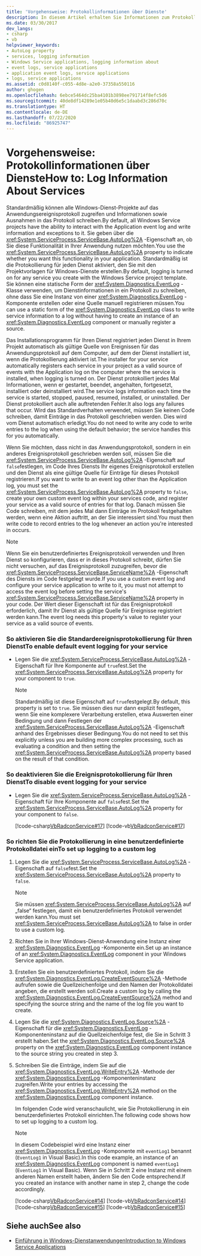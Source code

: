 ```yaml
---
title: 'Vorgehensweise: Protokollinformationen über Dienste'
description: In diesem Artikel erhalten Sie Informationen zum Protokollieren von Informationen zu Diensten. Legen Sie die AutoLog-Eigenschaft fest, wenn Sie möchten, dass Ihr Windows-Dienstprojekt mit dem Anwendungsereignisprotokoll interagiert.
ms.date: 03/30/2017
dev_langs:
- csharp
- vb
helpviewer_keywords:
- AutoLog property
- services, logging information
- Windows Service applications, logging information about
- event logs, service applications
- application event logs, service applications
- logs, service applications
ms.assetid: c0d8140f-c055-4d8e-a2e0-37358a550116
author: ghogen
ms.openlocfilehash: 6ebce5464dc25ba4101b3898ee791714f8efc5d6
ms.sourcegitcommit: 40de8df14289e1e05b40d6e5c1daabd3c286d70c
ms.translationtype: HT
ms.contentlocale: de-DE
ms.lasthandoff: 07/22/2020
ms.locfileid: "86925747"
---
```

# <a name="how-to-log-information-about-services"></a><span data-ttu-id="d9d95-104">Vorgehensweise: Protokollinformationen über Dienste</span><span class="sxs-lookup"><span data-stu-id="d9d95-104">How to: Log Information About Services</span></span>
<span data-ttu-id="d9d95-105">Standardmäßig können alle Windows-Dienst-Projekte auf das Anwendungsereignisprotokoll zugreifen und Informationen sowie Ausnahmen in das Protokoll schreiben.</span><span class="sxs-lookup"><span data-stu-id="d9d95-105">By default, all Windows Service projects have the ability to interact with the Application event log and write information and exceptions to it.</span></span> <span data-ttu-id="d9d95-106">Sie geben über die <xref:System.ServiceProcess.ServiceBase.AutoLog%2A> -Eigenschaft an, ob Sie diese Funktionalität in Ihrer Anwendung nutzen möchten.</span><span class="sxs-lookup"><span data-stu-id="d9d95-106">You use the <xref:System.ServiceProcess.ServiceBase.AutoLog%2A> property to indicate whether you want this functionality in your application.</span></span> <span data-ttu-id="d9d95-107">Standardmäßig ist die Protokollierung für jeden Dienst aktiviert, den Sie mit den Projektvorlagen für Windows-Dienste erstellen.</span><span class="sxs-lookup"><span data-stu-id="d9d95-107">By default, logging is turned on for any service you create with the Windows Service project template.</span></span> <span data-ttu-id="d9d95-108">Sie können eine statische Form der <xref:System.Diagnostics.EventLog> -Klasse verwenden, um Dienstinformationen in ein Protokoll zu schreiben, ohne dass Sie eine Instanz von einer <xref:System.Diagnostics.EventLog> -Komponente erstellen oder eine Quelle manuell registrieren müssen.</span><span class="sxs-lookup"><span data-stu-id="d9d95-108">You can use a static form of the <xref:System.Diagnostics.EventLog> class to write service information to a log without having to create an instance of an <xref:System.Diagnostics.EventLog> component or manually register a source.</span></span>  
  
 <span data-ttu-id="d9d95-109">Das Installationsprogramm für Ihren Dienst registriert jeden Dienst in Ihrem Projekt automatisch als gültige Quelle von Ereignissen für das Anwendungsprotokoll auf dem Computer, auf dem der Dienst installiert ist, wenn die Protokollierung aktiviert ist.</span><span class="sxs-lookup"><span data-stu-id="d9d95-109">The installer for your service automatically registers each service in your project as a valid source of events with the Application log on the computer where the service is installed, when logging is turned on.</span></span> <span data-ttu-id="d9d95-110">Der Dienst protokolliert jedes Mal Informationen, wenn er gestartet, beendet, angehalten, fortgesetzt, installiert oder deinstalliert wird.</span><span class="sxs-lookup"><span data-stu-id="d9d95-110">The service logs information each time the service is started, stopped, paused, resumed, installed, or uninstalled.</span></span> <span data-ttu-id="d9d95-111">Der Dienst protokolliert auch alle auftretenden Fehler.</span><span class="sxs-lookup"><span data-stu-id="d9d95-111">It also logs any failures that occur.</span></span> <span data-ttu-id="d9d95-112">Wird das Standardverhalten verwendet, müssen Sie keinen Code schreiben, damit Einträge in das Protokoll geschrieben werden. Dies wird vom Dienst automatisch erledigt.</span><span class="sxs-lookup"><span data-stu-id="d9d95-112">You do not need to write any code to write entries to the log when using the default behavior; the service handles this for you automatically.</span></span>  
  
 <span data-ttu-id="d9d95-113">Wenn Sie möchten, dass nicht in das Anwendungsprotokoll, sondern in ein anderes Ereignisprotokoll geschrieben werden soll, müssen Sie die <xref:System.ServiceProcess.ServiceBase.AutoLog%2A> -Eigenschaft auf `false`festlegen, im Code Ihres Diensts Ihr eigenes Ereignisprotokoll erstellen und den Dienst als eine gültige Quelle für Einträge für dieses Protokoll registrieren.</span><span class="sxs-lookup"><span data-stu-id="d9d95-113">If you want to write to an event log other than the Application log, you must set the <xref:System.ServiceProcess.ServiceBase.AutoLog%2A> property to `false`, create your own custom event log within your services code, and register your service as a valid source of entries for that log.</span></span> <span data-ttu-id="d9d95-114">Danach müssen Sie Code schreiben, mit dem jedes Mal dann Einträge im Protokoll festgehalten werden, wenn eine Aktion auftritt, an der Sie interessiert sind.</span><span class="sxs-lookup"><span data-stu-id="d9d95-114">You must then write code to record entries to the log whenever an action you're interested in occurs.</span></span>  
  
> [!NOTE]
> <span data-ttu-id="d9d95-115">Wenn Sie ein benutzerdefiniertes Ereignisprotokoll verwenden und Ihren Dienst so konfigurieren, dass er in dieses Protokoll schreibt, dürfen Sie nicht versuchen, auf das Ereignisprotokoll zuzugreifen, bevor die <xref:System.ServiceProcess.ServiceBase.ServiceName%2A> -Eigenschaft des Diensts im Code festgelegt wurde.</span><span class="sxs-lookup"><span data-stu-id="d9d95-115">If you use a custom event log and configure your service application to write to it, you must not attempt to access the event log before setting the service's <xref:System.ServiceProcess.ServiceBase.ServiceName%2A> property in your code.</span></span> <span data-ttu-id="d9d95-116">Der Wert dieser Eigenschaft ist für das Ereignisprotokoll erforderlich, damit Ihr Dienst als gültige Quelle für Ereignisse registriert werden kann.</span><span class="sxs-lookup"><span data-stu-id="d9d95-116">The event log needs this property's value to register your service as a valid source of events.</span></span>  
  
### <a name="to-enable-default-event-logging-for-your-service"></a><span data-ttu-id="d9d95-117">So aktivieren Sie die Standardereignisprotokollierung für Ihren Dienst</span><span class="sxs-lookup"><span data-stu-id="d9d95-117">To enable default event logging for your service</span></span>  
  
- <span data-ttu-id="d9d95-118">Legen Sie die <xref:System.ServiceProcess.ServiceBase.AutoLog%2A> -Eigenschaft für Ihre Komponente auf `true`fest.</span><span class="sxs-lookup"><span data-stu-id="d9d95-118">Set the <xref:System.ServiceProcess.ServiceBase.AutoLog%2A> property for your component to `true`.</span></span>  
  
    > [!NOTE]
    > <span data-ttu-id="d9d95-119">Standardmäßig ist diese Eigenschaft auf `true`festgelegt.</span><span class="sxs-lookup"><span data-stu-id="d9d95-119">By default, this property is set to `true`.</span></span> <span data-ttu-id="d9d95-120">Sie müssen dies nur dann explizit festlegen, wenn Sie eine komplexere Verarbeitung erstellen, etwa Auswerten einer Bedingung und dann Festlegen der <xref:System.ServiceProcess.ServiceBase.AutoLog%2A> -Eigenschaft anhand des Ergebnisses dieser Bedingung.</span><span class="sxs-lookup"><span data-stu-id="d9d95-120">You do not need to set this explicitly unless you are building more complex processing, such as evaluating a condition and then setting the <xref:System.ServiceProcess.ServiceBase.AutoLog%2A> property based on the result of that condition.</span></span>  
  
### <a name="to-disable-event-logging-for-your-service"></a><span data-ttu-id="d9d95-121">So deaktivieren Sie die Ereignisprotokollierung für Ihren Dienst</span><span class="sxs-lookup"><span data-stu-id="d9d95-121">To disable event logging for your service</span></span>  
  
- <span data-ttu-id="d9d95-122">Legen Sie die <xref:System.ServiceProcess.ServiceBase.AutoLog%2A> -Eigenschaft für Ihre Komponente auf `false`fest.</span><span class="sxs-lookup"><span data-stu-id="d9d95-122">Set the <xref:System.ServiceProcess.ServiceBase.AutoLog%2A> property for your component to `false`.</span></span>  
  
     [!code-csharp[VbRadconService#17](../../../samples/snippets/csharp/VS_Snippets_VBCSharp/VbRadconService/CS/MyNewService.cs#17)]
     [!code-vb[VbRadconService#17](../../../samples/snippets/visualbasic/VS_Snippets_VBCSharp/VbRadconService/VB/MyNewService.vb#17)]  
  
### <a name="to-set-up-logging-to-a-custom-log"></a><span data-ttu-id="d9d95-123">So richten Sie die Protokollierung in eine benutzerdefinierte Protokolldatei ein</span><span class="sxs-lookup"><span data-stu-id="d9d95-123">To set up logging to a custom log</span></span>  
  
1. <span data-ttu-id="d9d95-124">Legen Sie die <xref:System.ServiceProcess.ServiceBase.AutoLog%2A> -Eigenschaft auf `false`fest.</span><span class="sxs-lookup"><span data-stu-id="d9d95-124">Set the <xref:System.ServiceProcess.ServiceBase.AutoLog%2A> property to `false`.</span></span>  
  
    > [!NOTE]
    > <span data-ttu-id="d9d95-125">Sie müssen <xref:System.ServiceProcess.ServiceBase.AutoLog%2A> auf „false“ festlegen, damit ein benutzerdefiniertes Protokoll verwendet werden kann.</span><span class="sxs-lookup"><span data-stu-id="d9d95-125">You must set <xref:System.ServiceProcess.ServiceBase.AutoLog%2A> to false in order to use a custom log.</span></span>  
  
2. <span data-ttu-id="d9d95-126">Richten Sie in Ihrer Windows-Dienst-Anwendung eine Instanz einer <xref:System.Diagnostics.EventLog> -Komponente ein.</span><span class="sxs-lookup"><span data-stu-id="d9d95-126">Set up an instance of an <xref:System.Diagnostics.EventLog> component in your Windows Service application.</span></span>  
  
3. <span data-ttu-id="d9d95-127">Erstellen Sie ein benutzerdefiniertes Protokoll, indem Sie die <xref:System.Diagnostics.EventLog.CreateEventSource%2A> -Methode aufrufen sowie die Quellzeichenfolge und den Namen der Protokolldatei angeben, die erstellt werden soll.</span><span class="sxs-lookup"><span data-stu-id="d9d95-127">Create a custom log by calling the <xref:System.Diagnostics.EventLog.CreateEventSource%2A> method and specifying the source string and the name of the log file you want to create.</span></span>  
  
4. <span data-ttu-id="d9d95-128">Legen Sie die <xref:System.Diagnostics.EventLog.Source%2A> -Eigenschaft für die <xref:System.Diagnostics.EventLog> -Komponenteninstanz auf die Quellzeichenfolge fest, die Sie in Schritt 3 erstellt haben.</span><span class="sxs-lookup"><span data-stu-id="d9d95-128">Set the <xref:System.Diagnostics.EventLog.Source%2A> property on the <xref:System.Diagnostics.EventLog> component instance to the source string you created in step 3.</span></span>  
  
5. <span data-ttu-id="d9d95-129">Schreiben Sie die Einträge, indem Sie auf die <xref:System.Diagnostics.EventLog.WriteEntry%2A> -Methode der <xref:System.Diagnostics.EventLog> -Komponenteninstanz zugreifen.</span><span class="sxs-lookup"><span data-stu-id="d9d95-129">Write your entries by accessing the <xref:System.Diagnostics.EventLog.WriteEntry%2A> method on the <xref:System.Diagnostics.EventLog> component instance.</span></span>  
  
     <span data-ttu-id="d9d95-130">Im folgenden Code wird veranschaulicht, wie Sie Protokollierung in ein benutzerdefiniertes Protokoll einrichten.</span><span class="sxs-lookup"><span data-stu-id="d9d95-130">The following code shows how to set up logging to a custom log.</span></span>  
  
    > [!NOTE]
    > <span data-ttu-id="d9d95-131">In diesem Codebeispiel wird eine Instanz einer <xref:System.Diagnostics.EventLog> -Komponente mit `eventLog1` benannt (`EventLog1` in Visual Basic).</span><span class="sxs-lookup"><span data-stu-id="d9d95-131">In this code example, an instance of an <xref:System.Diagnostics.EventLog> component is named `eventLog1` (`EventLog1` in Visual Basic).</span></span> <span data-ttu-id="d9d95-132">Wenn Sie in Schritt 2 eine Instanz mit einem anderen Namen erstellt haben, ändern Sie den Code entsprechend.</span><span class="sxs-lookup"><span data-stu-id="d9d95-132">If you created an instance with another name in step 2, change the code accordingly.</span></span>  
  
     [!code-csharp[VbRadconService#14](../../../samples/snippets/csharp/VS_Snippets_VBCSharp/VbRadconService/CS/MyNewService.cs#14)]
     [!code-vb[VbRadconService#14](../../../samples/snippets/visualbasic/VS_Snippets_VBCSharp/VbRadconService/VB/MyNewService.vb#14)]  
    [!code-csharp[VbRadconService#15](../../../samples/snippets/csharp/VS_Snippets_VBCSharp/VbRadconService/CS/MyNewService.cs#15)]
    [!code-vb[VbRadconService#15](../../../samples/snippets/visualbasic/VS_Snippets_VBCSharp/VbRadconService/VB/MyNewService.vb#15)]  
  
## <a name="see-also"></a><span data-ttu-id="d9d95-133">Siehe auch</span><span class="sxs-lookup"><span data-stu-id="d9d95-133">See also</span></span>

- [<span data-ttu-id="d9d95-134">Einführung in Windows-Dienstanwendungen</span><span class="sxs-lookup"><span data-stu-id="d9d95-134">Introduction to Windows Service Applications</span></span>](introduction-to-windows-service-applications.md)
